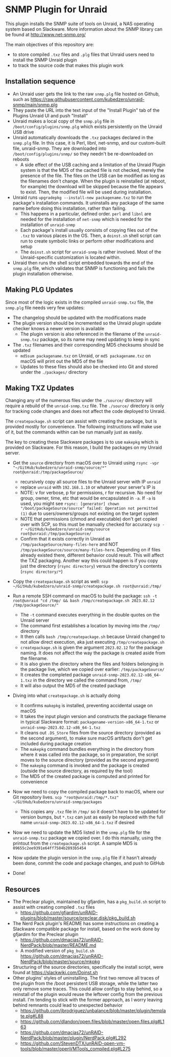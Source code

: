 # SNMP Plugin for Unraid

This plugin installs the SNMP suite of tools on Unraid, a NAS operating system based on Slackware. More information about the SNMP library can be found at http://www.net-snmp.org/

The main objectives of this repository are:

* to store compiled `.txz` files and `.plg` files that Unraid users need to install the SNMP Unraid plugin
* to track the source code that makes this plugin work



## Installation sequence

* An Unraid user gets the link to the raw `snmp.plg` file hosted on Github, such as https://raw.githubusercontent.com/kubedzero/unraid-snmp/main/snmp.plg
* They paste the URL into the text input of the "Install Plugin" tab of the Plugins Unraid UI and push "Install"
* Unraid makes a local copy of the `snmp.plg` file in `/boot/config/plugins/snmp.plg` which exists persistently on the Unraid USB drive
* Unraid automatically downloads the `.txz` packages declared in the `snmp.plg` file. In this case, it is Perl, libnl, net-snmp, and our custom-built file, unraid-snmp. They are downloaded into `/boot/config/plugins/snmp/` so they needn't be re-downloaded on reboots
  * A side effect of the USB caching and a limitation of the Unraid Plugin system is that the MD5 of the cached file is not checked, merely the presence of the file. The files on the USB can be modified as long as the filenames don't change. When the plugin is reinstalled (at reboot, for example) the download will be skipped because the file appears to exist. Then, the modified file will be used during installation.
* Unraid runs `upgradepkg --install-new packagename.txz` to run the package's installation commands. It uninstalls any package of the same name before doing this installation, rather than failing.
  * This happens in a particular, defined order. `perl` and `libnl` are needed for the installation of `net-snmp` which is needed for the installation of `unraid-snmp`
  * Each package's install usually consists of copying files out of the `.txz` to various places in the OS. Then, a `doinst.sh` shell script can run to create symbolic links or perform other modifications and setup
  * The `doinst.sh` script for `unraid-snmp` is rather involved. Most of the Unraid-specific customization is located within.
* Unraid then runs the shell script embedded towards the end of the `snmp.plg` file, which validates that SNMP is functioning and fails the plugin installation otherwise. 

## Making PLG Updates

Since most of the logic exists in the compiled `unraid-snmp.txz` file, the `snmp.plg` file needs very few updates:

* The changelog should be updated with the modifications made
* The plugin version should be incremented so the Unraid plugin update checker knows a newer version is available
  * The plugin version is also referenced in the filename of the `unraid-snmp.txz` package, so its name may need updating to keep in sync 
* The `.txz` filenames and their corresponding MD5 checksums should be updated
  * `md5sum packagename.txz` on Unraid, or `md5 packagename.txz` on macOS will print out the MD5 of the file
  * Updates to these files should also be checked into Git and stored under the `./packages/` directory



## Making TXZ Updates

Changing any of the numerous files under the `./source/` directory will require a rebuild of the `unraid-snmp.txz` file. The `./source/` directory is only for tracking code changes and does not affect the code deployed to Unraid.

The `createpackage.sh` script can assist with creating the package, but is provided mostly for convenience. The following instructions will make use of it, but the commands within can be run manually just as easily. 

The key to creating these Slackware packages is to use `makepkg` which is provided on Slackware. For this reason, I build the packages on my Unraid server.



* Get the `source` directory from macOS over to Unraid using `rsync -vpr "~/GitHub/kubedzero/unraid-snmp/source/*" root@unraid:/tmp/packageSource/` 
  * recursively copy all source files to the Unraid server with IP `unraid` 
  * replace `unraid` with `192.168.1.10` or whatever your server's IP is
  * NOTE: v for verbose, p for permissions, r for recursive. No need for group, owner, time, etc that would be encapsulated in `-a`. If `-a` is used, you might see `rsync: [generator] chown "/boot/packageSource/source" failed: Operation not permitted (1)` due to users/owners/groups not existing on the target system
  * NOTE that permissions (chmod and executable) don't get copied over with SCP, so this must be manually checked for accuracy `scp -r ~/GitHub/kubedzero/unraid-snmp/source root@unraid:/tmp/packageSource/` 
  * Confirm that it exists correctly in Unraid as `/tmp/packageSource/many-files-here` and NOT `/tmp/packageSource/source/many-files-here`. Depending on if files already existed there, different behavior could result. This will affect the TXZ packaging. Another way this could happen is if you copy just the directory (`rsync directory`) versus the directory's contents (`rsync directory/*`)
  
* Copy the `createpackage.sh` script as well: `scp ~/GitHub/kubedzero/unraid-snmp/createpackage.sh root@unraid:/tmp/`
* Run a remote SSH command on macOS to build the package: `ssh -t root@unraid "cd /tmp/ && bash /tmp/createpackage.sh 2023.02.12 /tmp/packageSource/"`
  * The `-t` command executes everything in the double quotes on the Unraid server
  * The command first establishes a location by moving into the `/tmp/` directory
  * It then calls `bash /tmp/createpackage.sh` because Unraid changed to not allow direct execution, aka just executing `/tmp/createpackage.sh`
  * `createpackage.sh` is given the argument `2023.02.12` for the package naming. It does not affect the way the package is created aside from the filename. 
  * It is also given the directory where the files and folders belonging in the package live, which we copied over earlier: `/tmp/packageSource/`
  * It creates the completed package `unraid-snmp-2023.02.12-x86_64-1.txz` in the directory we called the command from, `/tmp/`
  * It will also output the MD5 of the created package
* Diving into what `createpackage.sh` is actually doing
  * It confirms `makepkg` is installed, preventing accidental usage on macOS
  * It takes the input plugin version and constructs the package filename in typical Slackware format: `packagename-version-x86_64-1.txz` or `unraid-snmp-2023.02.12-x86_64-1.txz`
  * It cleans out `.DS_Store` files from the source directory (provided as the second argument), to make sure macOS artifacts don't get included during package creation
  * The `makepkg` command bundles everything in the directory from where it was called into the package, so in preparation, the script moves to the source directory (provided as the second argument)
  * The `makepkg` command is invoked and the package is created (outside the source directory, as required by the tool)
  * The MD5 of the created package is computed and printed for convenience
* Now we need to copy the compiled package back to macOS, where our Git repository lives. `scp "root@unraid:/tmp/*.txz" ~/GitHub/kubedzero/unraid-snmp/packages`
  * This copies any `.txz` file in `/tmp/` so it doesn't have to be updated for version bumps, but `*.txz` can just as easily be replaced with the full name `unraid-snmp-2023.02.12-x86_64-1.txz` if desired
* Now we need to update the MD5 listed in the `snmp.plg` file for the `unraid-snmp.txz` package we copied over. I do this manually, using the printout from the `createpackage.sh` script. A sample MD5 is `09655c2ee9391e64ff7584b2893b5454`
* Now update the plugin version in the `snmp.plg` file if it hasn't already been done, commit the code and package changes, and push to GitHub
* Done!



## Resources

* The Preclear plugin, maintained by gfjardim, has a `pkg_build.sh` script to assist with creating compiled `.txz` files
  * https://github.com/gfjardim/unRAID-plugins/blob/master/source/preclear.disk/pkg_build.sh
* The Nerd Pack plugin's README has some instructions on creating a Slackware compatible package for install, based on the work done by gfjardim for the Preclear plugin
  * https://github.com/dmacias72/unRAID-NerdPack/blob/master/README.md
  * A modified version of `pkg_build.sh` https://github.com/dmacias72/unRAID-NerdPack/blob/master/source/mkpkg
* Structuring of the source directories, specifically the install script, were found at https://slackwiki.com/Doinst.sh
* Other plugins' styles of uninstalling. The first two remove all traces of the plugin from the /boot persistent USB storage, while the latter two only remove some traces. This could allow configs to stay behind, so a reinstall of the plugin would reuse the leftover config from the previous install. I'm tending to stick with the former approach, as I worry leaving behind remnants could lead to unexpected behavior
  * https://github.com/jbrodriguez/unbalance/blob/master/plugin/template.plg#L88
  * https://github.com/dlandon/open.files/blob/master/open.files.plg#L163
  * https://github.com/dmacias72/unRAID-NerdPack/blob/master/plugin/NerdPack.plg#L292 
  - https://github.com/StevenDTX/unRAID-open-vm-tools/blob/master/openVMTools_compiled.plg#L275

